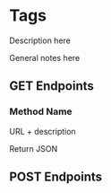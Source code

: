 # Tags

Description here

General notes here

## GET Endpoints

### Method Name

URL + description

Return JSON
</br>


## POST Endpoints